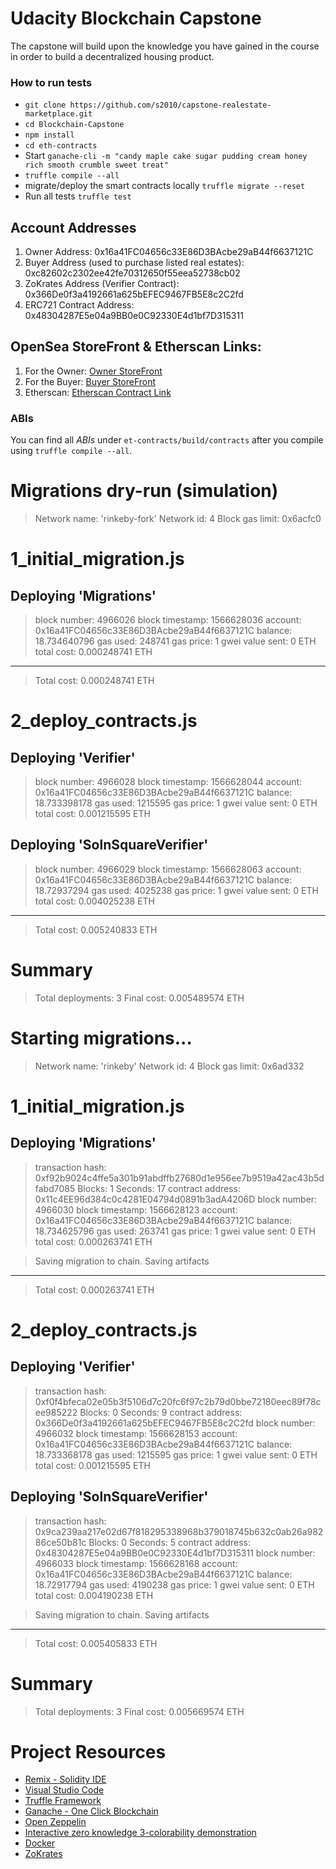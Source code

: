 # Udacity Blockchain Capstone

The capstone will build upon the knowledge you have gained in the course in order to build a decentralized housing product. 

### How to run tests

* `git clone https://github.com/s2010/capstone-realestate-marketplace.git`
* `cd Blockchain-Capstone`
* `npm install`
* `cd eth-contracts`
* Start `ganache-cli -m "candy maple cake sugar pudding cream honey rich smooth crumble sweet treat"`
* `truffle compile --all`
* migrate/deploy the smart contracts locally `truffle migrate --reset`
* Run all tests `truffle test`


## Account Addresses

1. Owner Address: 0x16a41FC04656c33E86D3BAcbe29aB44f6637121C
2. Buyer Address (used to purchase listed real estates): 0xc82602c2302ee42fe70312650f55eea52738cb02
3. ZoKrates Address (Verifier Contract): 0x366De0f3a4192661a625bEFEC9467FB5E8c2C2fd
4. ERC721 Contract Address: 0x48304287E5e04a9BB0e0C92330E4d1bf7D315311

## OpenSea StoreFront & Etherscan Links:

1. For the Owner: [Owner StoreFront](https://rinkeby.opensea.io/accounts/0x16a41FC04656c33E86D3BAcbe29aB44f6637121C)
2. For the Buyer: [Buyer StoreFront](https://rinkeby.opensea.io/accounts/0xc82602c2302ee42fe70312650f55eea52738cb02) 
3. Etherscan: [Etherscan Contract Link](https://rinkeby.etherscan.io/address/0x48304287E5e04a9BB0e0C92330E4d1bf7D315311)

### ABIs

You can find all *ABIs* under `et-contracts/build/contracts` after you compile using `truffle compile --all`.


Migrations dry-run (simulation)
===============================
> Network name:    'rinkeby-fork'
> Network id:      4
> Block gas limit: 0x6acfc0


1_initial_migration.js
======================

   Deploying 'Migrations'
   ----------------------
   > block number:        4966026
   > block timestamp:     1566628036
   > account:             0x16a41FC04656c33E86D3BAcbe29aB44f6637121C
   > balance:             18.734640796
   > gas used:            248741
   > gas price:           1 gwei
   > value sent:          0 ETH
   > total cost:          0.000248741 ETH

   -------------------------------------
   > Total cost:         0.000248741 ETH


2_deploy_contracts.js
=====================

   Deploying 'Verifier'
   --------------------
   > block number:        4966028
   > block timestamp:     1566628044
   > account:             0x16a41FC04656c33E86D3BAcbe29aB44f6637121C
   > balance:             18.733398178
   > gas used:            1215595
   > gas price:           1 gwei
   > value sent:          0 ETH
   > total cost:          0.001215595 ETH


   Deploying 'SolnSquareVerifier'
   ------------------------------
   > block number:        4966029
   > block timestamp:     1566628063
   > account:             0x16a41FC04656c33E86D3BAcbe29aB44f6637121C
   > balance:             18.72937294
   > gas used:            4025238
   > gas price:           1 gwei
   > value sent:          0 ETH
   > total cost:          0.004025238 ETH

   -------------------------------------
   > Total cost:         0.005240833 ETH


Summary
=======
> Total deployments:   3
> Final cost:          0.005489574 ETH


Starting migrations...
======================
> Network name:    'rinkeby'
> Network id:      4
> Block gas limit: 0x6ad332


1_initial_migration.js
======================

   Deploying 'Migrations'
   ----------------------
   > transaction hash:    0xf92b9024c4ffe5a301b91abdffb27680d1e956ee7b9519a42ac43b5dfabd7085
   > Blocks: 1            Seconds: 17
   > contract address:    0x11c4EE96d384c0c4281E04794d0891b3adA4206D
   > block number:        4966030
   > block timestamp:     1566628123
   > account:             0x16a41FC04656c33E86D3BAcbe29aB44f6637121C
   > balance:             18.734625796
   > gas used:            263741
   > gas price:           1 gwei
   > value sent:          0 ETH
   > total cost:          0.000263741 ETH


   > Saving migration to chain.
   > Saving artifacts
   -------------------------------------
   > Total cost:         0.000263741 ETH


2_deploy_contracts.js
=====================

   Deploying 'Verifier'
   --------------------
   > transaction hash:    0xf0f4bfeca02e05b3f5106d7c20fc6f97c2b79d0bbe72180eec89f78cee985222
   > Blocks: 0            Seconds: 9
   > contract address:    0x366De0f3a4192661a625bEFEC9467FB5E8c2C2fd
   > block number:        4966032
   > block timestamp:     1566628153
   > account:             0x16a41FC04656c33E86D3BAcbe29aB44f6637121C
   > balance:             18.733368178
   > gas used:            1215595
   > gas price:           1 gwei
   > value sent:          0 ETH
   > total cost:          0.001215595 ETH


   Deploying 'SolnSquareVerifier'
   ------------------------------
   > transaction hash:    0x9ca239aa217e02d67f818295338968b379018745b632c0ab26a98286ce50b81c
   > Blocks: 0            Seconds: 5
   > contract address:    0x48304287E5e04a9BB0e0C92330E4d1bf7D315311
   > block number:        4966033
   > block timestamp:     1566628168
   > account:             0x16a41FC04656c33E86D3BAcbe29aB44f6637121C
   > balance:             18.72917794
   > gas used:            4190238
   > gas price:           1 gwei
   > value sent:          0 ETH
   > total cost:          0.004190238 ETH


   > Saving migration to chain.
   > Saving artifacts
   -------------------------------------
   > Total cost:         0.005405833 ETH


Summary
=======
> Total deployments:   3
> Final cost:          0.005669574 ETH

# Project Resources

* [Remix - Solidity IDE](https://remix.ethereum.org/)
* [Visual Studio Code](https://code.visualstudio.com/)
* [Truffle Framework](https://truffleframework.com/)
* [Ganache - One Click Blockchain](https://truffleframework.com/ganache)
* [Open Zeppelin ](https://openzeppelin.org/)
* [Interactive zero knowledge 3-colorability demonstration](http://web.mit.edu/~ezyang/Public/graph/svg.html)
* [Docker](https://docs.docker.com/install/)
* [ZoKrates](https://github.com/Zokrates/ZoKrates)
